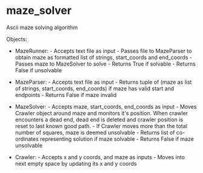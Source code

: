 # maze_solver
Ascii maze solving algorithm

Objects:
- MazeRunner: - Accepts text file as input
							- Passes file to MazeParser to obtain maze as formatted list of strings, start_coords and end_coords
							- Passes maze to MazeSolver to solve
							- Returns True if solvable
							- Returns False if unsolvable 

- MazeParser:	- Accepts text file as input
							- Returns tuple of (maze as list of strings, start_coords, end_coords) if maze has valid start and endpoints
							- Returns False if maze invalid

- MazeSolver:	-	Accepts maze, start_coords, end_coords as input
							- Moves Crawler object around maze and monitors it's position.
							When crawler encounters a dead end, dead end is deleted and 
							crawler position is reset to last known good path.
							- If Crawler moves more than the total number of squares, maze is deemed unsolvable
							- Returns list of co-ordinates representing solution if maze 
							solvable
							- Returns False if maze unsolvable

- Crawler:		- Accepts x and y coords, and maze as inputs
							- Moves into next empty space by updating its x and y coords